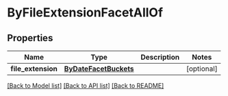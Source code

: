 # ByFileExtensionFacetAllOf

## Properties
Name | Type | Description | Notes
------------ | ------------- | ------------- | -------------
**file_extension** | [**ByDateFacetBuckets**](ByDateFacetBuckets.md) |  | [optional] 

[[Back to Model list]](../README.md#documentation-for-models) [[Back to API list]](../README.md#documentation-for-api-endpoints) [[Back to README]](../README.md)



